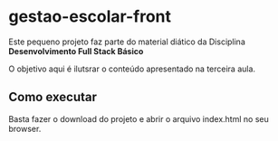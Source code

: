 
# gestao-escolar-front

Este pequeno projeto faz parte do material diático da Disciplina **Desenvolvimento Full Stack Básico** 

O objetivo aqui é ilutsrar o conteúdo apresentado na terceira aula.

## Como executar

Basta fazer o download do projeto e abrir o arquivo index.html no seu browser.

